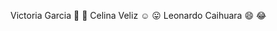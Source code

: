 

Victoria Garcia :ghost: :pill:
Celina Veliz :relaxed: :stuck_out_tongue:
Leonardo Caihuara :smile: :joy: 

